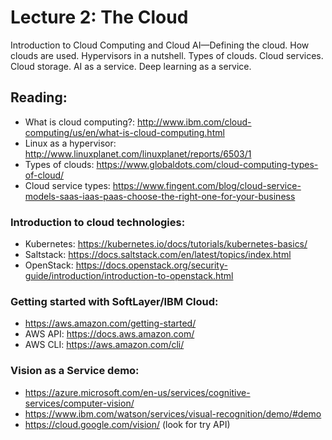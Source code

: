 # Lecture 2: The Cloud

Introduction to Cloud Computing and Cloud AI—Defining the cloud. How clouds are used. Hypervisors in a nutshell. Types of clouds. Cloud services. Cloud storage. AI as a service. Deep learning as a service.

## Reading:

* What is cloud computing?:  http://www.ibm.com/cloud-computing/us/en/what-is-cloud-computing.html
* Linux as a hypervisor: http://www.linuxplanet.com/linuxplanet/reports/6503/1
* Types of clouds: https://www.globaldots.com/cloud-computing-types-of-cloud/
* Cloud service types: https://www.fingent.com/blog/cloud-service-models-saas-iaas-paas-choose-the-right-one-for-your-business


### Introduction to cloud technologies:
* Kubernetes: https://kubernetes.io/docs/tutorials/kubernetes-basics/
* Saltstack: https://docs.saltstack.com/en/latest/topics/index.html
* OpenStack: https://docs.openstack.org/security-guide/introduction/introduction-to-openstack.html

### Getting started with SoftLayer/IBM Cloud:
* https://aws.amazon.com/getting-started/
* AWS API: https://docs.aws.amazon.com/
* AWS CLI: https://aws.amazon.com/cli/


### Vision as a Service demo:
* https://azure.microsoft.com/en-us/services/cognitive-services/computer-vision/
* https://www.ibm.com/watson/services/visual-recognition/demo/#demo
* https://cloud.google.com/vision/ (look for try API)


